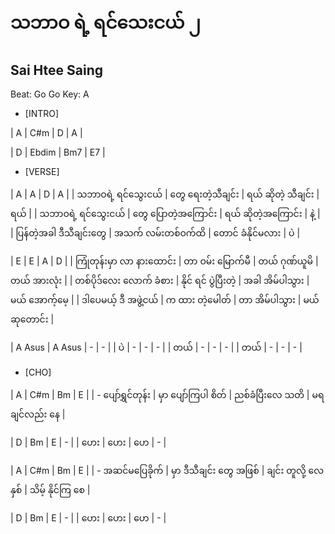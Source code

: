 # သဘာဝ ရဲ့ ရင်သေးငယ် ၂
## Sai Htee Saing
Beat: Go Go
Key: A

- [INTRO]

| A | C#m | D | A |


| D | Ebdim | Bm7 | E7 | 


- [VERSE]

| A | A | D | A |
| သဘာဝရဲ့ ရင်သွေးငယ် | တွေ ရေးတဲ့သီချင်း | ရယ် ဆိုတဲ့ သီချင်း | ရယ်  |
| သဘာဝရဲ့ ရင်သွေးငယ် | တွေ ပြောတဲ့အကြောင်း | ရယ် ဆိုတဲ့အကြောင်း | နဲ့   |  
| ပြန်တဲ့အခါ ဒီသီချင်းတွေ | အသက် လမ်းတစ်ဝက်ထိ | တောင် ခံနိုင်မလား | ပဲ  |


| E | E  | A | D |
| ကြုံတုန်းမှာ လာ နားထောင်း | တာ ဝမ်း မြောက်မီ | တယ် ဂုဏ်ယူမိ | တယ် အားလုံး |
| တစ်ပိုဒ်လေး လောက် ခံစား | နိုင် ရင် ပွဲပြီးတဲ့ | အခါ အိမ်ပါသွား | မယ် အောက့်မေ့ | 
| ဒါပေမယ့် ဒီ အဖွဲ့ငယ် | က ထား တဲ့မေါတ် | တာ အိမ်ပါသွား | မယ် ဆုတောင်း |
 

| A Asus | A Asus | - | - |
| ပဲ | - | - | - |
| တယ် | - | - | - |
| တယ် | - | - | - |

- [CHO]

| A | C#m | Bm | E | 
| - ပျော်ရွှင်တုန်း | မှာ ပျော်ကြပါ စိတ် | ညစ်ခံပြီးလေ သတိ | မရချင်လည်း နေ | 


|  D | Bm | E | - | 
| ဟေး | ဟေး | ဟေ | - |


| A | C#m | Bm | E | 
| - အဆင်မပြေခိုက် | မှာ ဒီသီချင်း တွေ အဖြစ် | ချင်း တူလို့ လေ နှစ် | သိမ့် နိုင်ကြ စေ | 


|  D | Bm | E | - |
| ဟေး | ဟေး | ဟေ | - |
